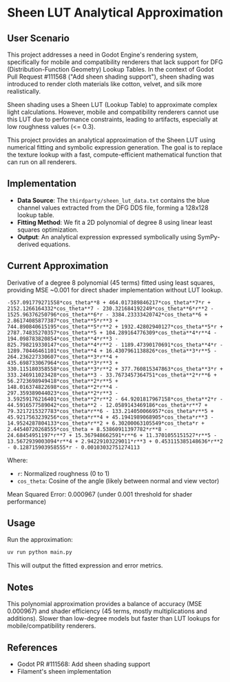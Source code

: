 # Sheen LUT Analytical Approximation

## User Scenario

This project addresses a need in Godot Engine's rendering system, specifically for mobile and compatibility renderers that lack support for DFG (Distribution-Function Geometry) Lookup Tables. In the context of Godot Pull Request #111568 ("Add sheen shading support"), sheen shading was introduced to render cloth materials like cotton, velvet, and silk more realistically.

Sheen shading uses a Sheen LUT (Lookup Table) to approximate complex light calculations. However, mobile and compatibility renderers cannot use this LUT due to performance constraints, leading to artifacts, especially at low roughness values (<= 0.3).

This project provides an analytical approximation of the Sheen LUT using numerical fitting and symbolic expression generation. The goal is to replace the texture lookup with a fast, compute-efficient mathematical function that can run on all renderers.

## Implementation

- **Data Source**: The `thirdparty/sheen_lut_data.txt` contains the blue channel values extracted from the DFG DDS file, forming a 128x128 lookup table.
- **Fitting Method**: We fit a 2D polynomial of degree 8 using linear least squares optimization.
- **Output**: An analytical expression expressed symbolically using SymPy-derived equations.

## Current Approximation

Derivative of a degree 8 polynomial (45 terms) fitted using least squares, providing MSE ~0.001 for direct shader implementation without LUT lookup.

```
-557.091779271558*cos_theta**8 + 464.017389846217*cos_theta**7*r + 2152.1266164332*cos_theta**7 - 230.321684192249*cos_theta**6*r**2 - 1525.96376250796*cos_theta**6*r - 3384.23333420742*cos_theta**6 + 2.86174085877387*cos_theta**5*r**3 + 744.890840615195*cos_theta**5*r**2 + 1932.42802940127*cos_theta**5*r + 2787.74835270357*cos_theta**5 + 104.289164776309*cos_theta**4*r**4 - 194.098783820854*cos_theta**4*r**3 - 825.798219330147*cos_theta**4*r**2 - 1189.47390170691*cos_theta**4*r - 1289.70446461101*cos_theta**4 + 16.4307961138826*cos_theta**3*r**5 - 264.236227330607*cos_theta**3*r**4 + 435.698733067964*cos_theta**3*r**3 + 330.115180358558*cos_theta**3*r**2 + 377.760815347863*cos_theta**3*r + 333.246911023428*cos_theta**3 - 33.7673457364751*cos_theta**2*r**6 + 56.2723698949418*cos_theta**2*r**5 + 148.016374822698*cos_theta**2*r**4 - 297.359389044023*cos_theta**2*r**3 - 3.59259176216401*cos_theta**2*r**2 - 64.9201817967158*cos_theta**2*r - 44.5916577589042*cos_theta**2 - 12.0589143469186*cos_theta*r**7 + 79.3217215327783*cos_theta*r**6 - 133.214050066957*cos_theta*r**5 + 45.9217563239256*cos_theta*r**4 + 45.1941989068905*cos_theta*r**3 - 14.9524287804133*cos_theta*r**2 + 6.30200063105549*cos_theta*r + 2.44540720268555*cos_theta + 8.53860911397782*r**8 - 24.68454951197*r**7 + 15.367948662591*r**6 + 11.3701055151527*r**5 - 13.5672939003094*r**4 + 2.94229103229011*r**3 + 0.453115385148636*r**2 - 0.128715903958555*r - 0.00103032751274113
```

Where:
- `r`: Normalized roughness (0 to 1)
- `cos_theta`: Cosine of the angle (likely between normal and view vector)

Mean Squared Error: 0.000967 (under 0.001 threshold for shader performance)

## Usage

Run the approximation:

```bash
uv run python main.py
```

This will output the fitted expression and error metrics.

## Notes

This polynomial approximation provides a balance of accuracy (MSE 0.000967) and shader efficiency (45 terms, mostly multiplications and additions). Slower than low-degree models but faster than LUT lookups for mobile/compatibility renderers.

## References

- Godot PR #111568: Add sheen shading support
- Filament's sheen implementation
